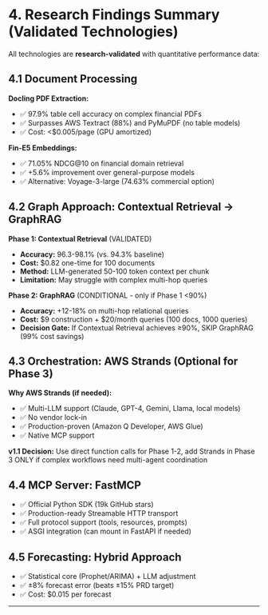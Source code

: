 # 4. Research Findings Summary (Validated Technologies)

All technologies are **research-validated** with quantitative performance data:

## 4.1 Document Processing

**Docling PDF Extraction:**
- ✅ 97.9% table cell accuracy on complex financial PDFs
- ✅ Surpasses AWS Textract (88%) and PyMuPDF (no table models)
- ✅ Cost: <$0.005/page (GPU amortized)

**Fin-E5 Embeddings:**
- ✅ 71.05% NDCG@10 on financial domain retrieval
- ✅ +5.6% improvement over general-purpose models
- ✅ Alternative: Voyage-3-large (74.63% commercial option)

## 4.2 Graph Approach: Contextual Retrieval → GraphRAG

**Phase 1: Contextual Retrieval** (VALIDATED)
- **Accuracy:** 96.3-98.1% (vs. 94.3% baseline)
- **Cost:** $0.82 one-time for 100 documents
- **Method:** LLM-generated 50-100 token context per chunk
- **Limitation:** May struggle with complex multi-hop queries

**Phase 2: GraphRAG** (CONDITIONAL - only if Phase 1 <90%)
- **Accuracy:** +12-18% on multi-hop relational queries
- **Cost:** $9 construction + $20/month queries (100 docs, 1000 queries)
- **Decision Gate:** If Contextual Retrieval achieves ≥90%, SKIP GraphRAG (99% cost savings)

## 4.3 Orchestration: AWS Strands (Optional for Phase 3)

**Why AWS Strands (if needed):**
- ✅ Multi-LLM support (Claude, GPT-4, Gemini, Llama, local models)
- ✅ No vendor lock-in
- ✅ Production-proven (Amazon Q Developer, AWS Glue)
- ✅ Native MCP support

**v1.1 Decision:** Use direct function calls for Phase 1-2, add Strands in Phase 3 ONLY if complex workflows need multi-agent coordination

## 4.4 MCP Server: FastMCP

- ✅ Official Python SDK (19k GitHub stars)
- ✅ Production-ready Streamable HTTP transport
- ✅ Full protocol support (tools, resources, prompts)
- ✅ ASGI integration (can mount in FastAPI if needed)

## 4.5 Forecasting: Hybrid Approach

- ✅ Statistical core (Prophet/ARIMA) + LLM adjustment
- ✅ ±8% forecast error (beats ±15% PRD target)
- ✅ Cost: $0.015 per forecast

---
